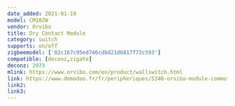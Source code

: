 ```yaml
---
date_added: 2021-01-19
model: CM10ZW
vendor: Orvibo
title: Dry Contact Module
category: switch
supports: on/off
zigbeemodel: ['82c167c95ed746cdbd21d6817f72c593']
compatible: [deconz,zigate]
deconz: 3973
mlink: https://www.orvibo.com/en/product/wallswitch.html
link: https://www.domadoo.fr/fr/peripheriques/5340-orvibo-module-commutateur-contact-sec-zigbee.html
link2: 
link3: 
---
```

